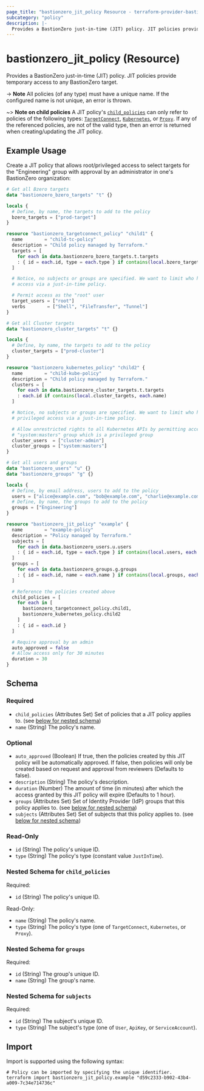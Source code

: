 ```yaml
---
page_title: "bastionzero_jit_policy Resource - terraform-provider-bastionzero"
subcategory: "policy"
description: |-
  Provides a BastionZero just-in-time (JIT) policy. JIT policies provide temporary access to any BastionZero target.
---
```


# bastionzero_jit_policy (Resource)

Provides a BastionZero just-in-time (JIT) policy. JIT policies provide temporary access to any BastionZero target.

-> **Note** All policies (of any type) must have a unique name. If the
configured name is not unique, an error is thrown.

~> **Note on child policies** A JIT policy's [`child_policies`](#child_policies)
can only refer to policies of the following types:
[`TargetConnect`](targetconnect_policy), [`Kubernetes`](kubernetes_policy), or
[`Proxy`](proxy_policy). If any of the referenced policies, are not of the valid
type, then an error is returned when creating/updating the JIT policy.

## Example Usage

Create a JIT policy that allows root/privileged access to select targets for the
"Engineering" group with approval by an administrator in one's BastionZero
organization:

```terraform
# Get all Bzero targets 
data "bastionzero_bzero_targets" "t" {}

locals {
  # Define, by name, the targets to add to the policy
  bzero_targets = ["prod-target"]
}

resource "bastionzero_targetconnect_policy" "child1" {
  name        = "child-tc-policy"
  description = "Child policy managed by Terraform."
  targets = [
    for each in data.bastionzero_bzero_targets.t.targets
    : { id = each.id, type = each.type } if contains(local.bzero_targets, each.name)
  ]

  # Notice, no subjects or groups are specified. We want to limit who has root
  # access via a just-in-time policy.

  # Permit access as the "root" user
  target_users = ["root"]
  verbs        = ["Shell", "FileTransfer", "Tunnel"]
}

# Get all Cluster targets
data "bastionzero_cluster_targets" "t" {}

locals {
  # Define, by name, the targets to add to the policy
  cluster_targets = ["prod-cluster"]
}

resource "bastionzero_kubernetes_policy" "child2" {
  name        = "child-kube-policy"
  description = "Child policy managed by Terraform."
  clusters = [
    for each in data.bastionzero_cluster_targets.t.targets
    : each.id if contains(local.cluster_targets, each.name)
  ]

  # Notice, no subjects or groups are specified. We want to limit who has
  # privileged access via a just-in-time policy.

  # Allow unrestricted rights to all Kubernetes APIs by permitting access to the
  # "system:masters" group which is a privileged group
  cluster_users  = ["cluster-admin"]
  cluster_groups = ["system:masters"]
}

# Get all users and groups
data "bastionzero_users" "u" {}
data "bastionzero_groups" "g" {}

locals {
  # Define, by email address, users to add to the policy
  users = ["alice@example.com", "bob@example.com", "charlie@example.com"]
  # Define, by name, the groups to add to the policy
  groups = ["Engineering"]
}

resource "bastionzero_jit_policy" "example" {
  name        = "example-policy"
  description = "Policy managed by Terraform."
  subjects = [
    for each in data.bastionzero_users.u.users
    : { id = each.id, type = each.type } if contains(local.users, each.email)
  ]
  groups = [
    for each in data.bastionzero_groups.g.groups
    : { id = each.id, name = each.name } if contains(local.groups, each.name)
  ]

  # Reference the policies created above
  child_policies = [
    for each in [
      bastionzero_targetconnect_policy.child1,
      bastionzero_kubernetes_policy.child2
    ]
    : { id = each.id }
  ]

  # Require approval by an admin
  auto_approved = false
  # Allow access only for 30 minutes
  duration = 30
}
```

<!-- schema generated by tfplugindocs -->
## Schema

### Required

- `child_policies` (Attributes Set) Set of policies that a JIT policy applies to. (see [below for nested schema](#nestedatt--child_policies))
- `name` (String) The policy's name.

### Optional

- `auto_approved` (Boolean) If true, then the policies created by this JIT policy will be automatically approved. If false, then policies will only be created based on request and approval from reviewers (Defaults to false).
- `description` (String) The policy's description.
- `duration` (Number) The amount of time (in minutes) after which the access granted by this JIT policy will expire (Defaults to 1 hour).
- `groups` (Attributes Set) Set of Identity Provider (IdP) groups that this policy applies to. (see [below for nested schema](#nestedatt--groups))
- `subjects` (Attributes Set) Set of subjects that this policy applies to. (see [below for nested schema](#nestedatt--subjects))

### Read-Only

- `id` (String) The policy's unique ID.
- `type` (String) The policy's type (constant value `JustInTime`).

<a id="nestedatt--child_policies"></a>
### Nested Schema for `child_policies`

Required:

- `id` (String) The policy's unique ID.

Read-Only:

- `name` (String) The policy's name.
- `type` (String) The policy's type (one of `TargetConnect`, `Kubernetes`, or `Proxy`).


<a id="nestedatt--groups"></a>
### Nested Schema for `groups`

Required:

- `id` (String) The group's unique ID.
- `name` (String) The group's name.


<a id="nestedatt--subjects"></a>
### Nested Schema for `subjects`

Required:

- `id` (String) The subject's unique ID.
- `type` (String) The subject's type (one of `User`, `ApiKey`, or `ServiceAccount`).

## Import

Import is supported using the following syntax:

```shell
# Policy can be imported by specifying the unique identifier.
terraform import bastionzero_jit_policy.example "d59c2333-b902-43b4-a009-7c34e714736c"
```